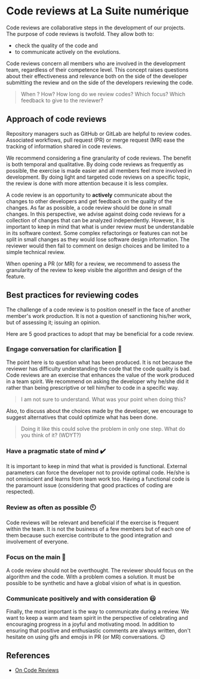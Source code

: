 # Code reviews at La Suite numérique

Code reviews are collaborative steps in the development of our projects.  The
purpose of code reviews is twofold. They allow both to:

* check the quality of the code and
* to communicate actively on the evolutions.

Code reviews concern all members who are involved in the development team,
regardless of their competence level.  This concept raises questions about their
effectiveness and relevance both on the side of the developer submitting the
review and on the side of the developers reviewing the code.

> When ? How? How long do we review codes?  Which focus? Which feedback to give
> to the reviewer?

## Approach of code reviews

Repository managers such as GitHub or GitLab are helpful to review codes.
Associated workflows, pull request (PR) or merge request (MR) ease the tracking
of information shared in code reviews.

We recommend considering a fine granularity of code reviews.  The benefit is
both temporal and qualitative.  By doing code reviews as frequently as possible,
the exercise is made easier and all members feel more involved in development.
By doing light and targeted code reviews on a specific topic, the review is done
with more attention because it is less complex.

A code review is an opportunity to **actively** communicate about the changes to
other developers and get feedback on the quality of the changes.  As far as
possible, a code review should be done in small changes.  In this perspective,
we advise against doing code reviews for a collection of changes that can be
analyzed independently.  However, it is important to keep in mind that what is
under review must be understandable in its software context.  Some complex
refactorings or features can not be split in small changes as they would lose
software design information.  The reviewer would then fail to comment on design
choices and be limited to a simple technical review.

When opening a PR (or MR) for a review, we recommend to assess the granularity
of the review to keep visible the algorithm and design of the feature.

## Best practices for reviewing codes

The challenge of a code review is to position oneself in the face of another
member's work production.  It is not a question of sanctioning his/her work, but
of assessing it; issuing an opinion.

Here are 5 good practices to adopt that may be beneficial for a code review.

### Engage conversation for clarification 💬

The point here is to question what has been produced.  It is not because the
reviewer has difficulty understanding the code that the code quality is bad.
Code reviews are an exercise that enhances the value of the work produced in a
team spirit.  We recommend on asking the developer why he/she did it rather than
being prescriptive or tell him/her to code in a specific way.

> I am not sure to understand. What was your point when doing this?

Also, to discuss about the choices made by the developer, we encourage to
suggest alternatives that could optimize what has been done.

> Doing it like this could solve the problem in only one step. What do you think
> of it? (WDYT?)

### Have a pragmatic state of mind ✔️

It is important to keep in mind that what is provided is functional.  External
parameters can force the developer not to provide optimal code.  He/she is not
omniscient and learns from team work too.  Having a functional code is the
paramount issue (considering that good practices of coding are respected).

### Review as often as possible 🕙

Code reviews will be relevant and beneficial if the exercise is frequent within
the team.  It is not the business of a few members but of each one of them
because such exercise contribute to the good integration and involvement of
everyone.

### Focus on the main 🧠

A code review should not be overthought.  The reviewer should focus on the
algorithm and the code.  With a problem comes a solution.  It must be possible
to be synthetic and have a global vision of what is in question.

### Communicate positively and with consideration 😃

Finally, the most important is the way to communicate during a review.  We want
to keep a warm and team spirit in the perspective of celebrating and encouraging
progress in a joyful and motivating mood.  In addition to ensuring that positive
and enthusiastic comments are always written, don't hesitate on using gifs and
emojis in PR (or MR) conversations. 😉


## References

* [On Code Reviews](https://tailordev.fr/blog/2017/02/03/on-code-reviews/)
